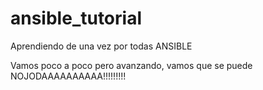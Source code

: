 # ansible_tutorial

Aprendiendo de una vez por todas ANSIBLE

Vamos poco a poco pero avanzando, vamos que se puede NOJODAAAAAAAAAA!!!!!!!!!
